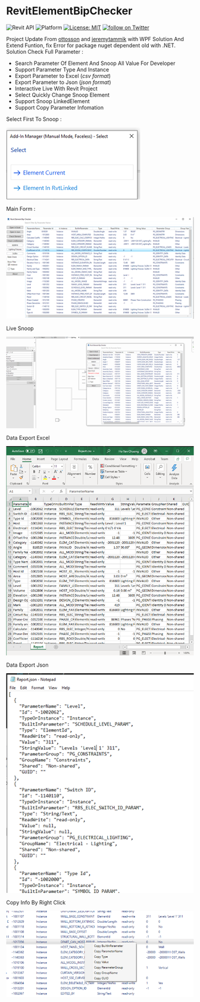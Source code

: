 # RevitElementBipChecker
![Revit API](https://img.shields.io/badge/Revit%20API-2021-blue.svg)
![Platform](https://img.shields.io/badge/platform-Windows-lightgray.svg)
[![License: MIT](https://img.shields.io/badge/License-MIT-yellow.svg)](https://opensource.org/licenses/MIT)
<a href="https://twitter.com/intent/follow?screen_name=chuongmep">
        <img src="https://img.shields.io/twitter/follow/chuongmep?style=social&logo=twitter"
            alt="follow on Twitter"></a>
            
Project Update From  <a href="https://github.com/ottosson">ottosson</a> and <a href="https://github.com/jeremytammik">jeremytammik</a> with WPF Solution And Extend Funtion, fix Error for package nuget dependent old with .NET.
Solution Check Full Parameter : 
- Search Parameter Of Element And Snoop All Value For Developer
- Support Parameter Type And Instance
- Export Parameter to Excel (*csv format*)
- Export Parameter to Json (*json format*)
- Interactive Live With Revit Project 
- Select Quickly Change Snoop Element
- Support Snoop LinkedElement
- Support Copy Parameter Infomation

Select First To Snoop :

![](doc/_Image_f3e6247d-ff00-4624-8424-8498d3f69d7e.png)

Main Form : 

![](doc/_Image_bb0e2d66-3c9d-4c3d-ad86-6a77987124be.png)

Live Snoop

![](doc/Demo.gif)

Data Export Excel 

![](doc/_Image_f1aac13a-394a-4b91-87d3-02ecf8bfd3ef.png)

Data Export Json 

![](doc/_Image_8818052f-5f71-46f9-8d4c-314997031280.png)


Copy Info By Right Click

![](doc/_Image_d275515e-7661-4d53-aed8-6624fec689d9.png)
